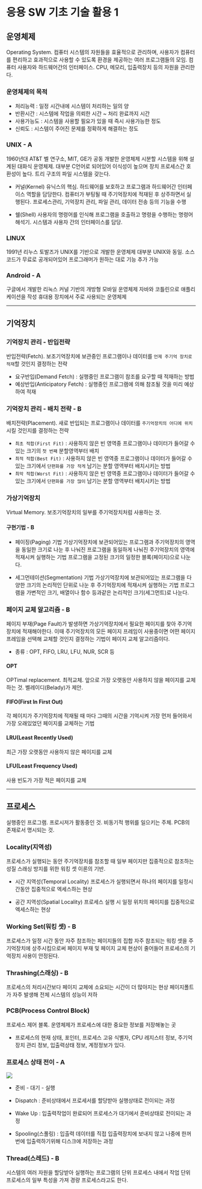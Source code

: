 # 응용 SW 기초 기술 활용 1
## 운영체제
Operating System. 컴퓨터 시스템의 자원들을 효율적으로 관리하며, 사용자가 컴퓨터를 편리하고 효과적으로 사용할 수 있도록 환경을 제공하는 여러 프로그램들의 모임.
컴퓨터 사용자와 하드웨어간의 인터페이스.
CPU, 메모리, 입출력장치 등의 자원을 관리한다.

### 운영체제의 목적
* 처리능력 : 일정 시간내에 시스템이 처리하는 일의 양
* 반환시간 : 시스템에 작업을 의뢰한 시간 ~ 처리 완료까지 시간
* 사용가능도 : 시스템을 사용할 필요가 있을 때 즉시 사용가능한 정도
* 신뢰도 : 시스템이 주어진 문제를 정확하게 해결하는 정도

### UNIX - A
1960년대 AT&T 벨 연구소, MIT, GE가 공동 개발한 운영체제
시분할 시스템을 위해 설계된 대화식 운영체제.
대부분 C언어로 되어있어 이식성이 높으며 장치 프로세스간 호환성이 높다.
트리 구조의 파일 시스템을 갖는다.

* 커널(Kernel)
유닉스의 핵심. 하드웨어를 보호하고 프로그램과 하드웨어간 인터페이스 역할을 담당한다.
컴퓨터가 부팅될 때 주기억장치에 적재된 후 상주하면서 실행된다.
프로세스관리, 기억장치 관리, 파일 관리, 데이터 전송 등의 기능을 수행

* 쉘(Shell)
사용자의 명령어를 인식해 프로그램을 호출하고 명령을 수행하는 명령어 해석기. 시스템과 사용자 간의 인터페이스를 담당.


### LINUX
1991년 리누스 토발즈가 UNIX를 기반으로 개발한 운영체제
대부분 UNIX와 동일.
소스코드가 무료로 공개되어있어 프로그래머가 원하는 대로 기능 추가 가능

### Android - A
구글에서 개발한 리눅스 커널 기반의 개방형 모바일 운영체제
자바와 코틀린으로 애플리케이션을 작성
휴대용 장치에서 주로 사용되는 운영체제

***

## 기억장치
### 기억장치 관리 - 반입전략
반입전략(Fetch). 보조기억장치에 보관중인 프로그램이나 데이터를 `언제 주기억 장치로 적재`할 것인지 결정하는 전략

* 요구반입(Demand Fetch) : 실행중인 프로그램이 참조를 요구할 때 적재하는 방법
* 예상반입(Anticipatory Fetch) : 실행중인 프로그램에 의해 참조될 것을 미리 예상하여 적재

### 기억장치 관리 - 배치 전략 - B
배치전략(Placement). 새로 반입되는 프로그램이나 데이터를 `주기억장치의 어디에 위치`시킬 것인지를 결정하는 전략

* `최초 적합(First Fit)` : 사용하지 않은 빈 영역중 프로그램이나 데이터가 들어갈 수 있는 크기의 `첫 번째` 분할영역부터 배치
* `최적 적합(Best Fit)` : 사용하지 않은 빈 영역중 프로그램이나 데이터가 들어갈 수 있는 크기에서 `단편화를 가장 작게` 남기는 분할 영역부터 배치시키는 방법
* `최악 적합(Worst Fit)` : 사용하지 않은 빈 영역중 프로그램이나 데이터가 들어갈 수 있는 크기에서 `단편화를 가장 많이` 남기는 분할 영역부터 배치시키는 방법

### 가상기억장치
Virtual Memory. 보조기억장치의 일부를 주기억장치처럼 사용하는 것.
#### 구현기법 - B

* 페이징(Paging) 기법
가상기억장치에 보관되어있는 프로그램과 주기억장치의 영역을 동일한 크기로 나눈 후 나눠진 프로그램을 동일하게 나눠진 주기억장치의 영역에 적재시켜 실행하는 기법
프로그램을 고정된 크기의 일정한 블록(페이지)으로 나눈다.

* 세그먼테이션(Segmentation) 기법
가상기억장치에 보관되어있는 프로그램을 다양한 크기의 논리적인 단위로 나눈 후 주기억장치에 적재시켜 실행하는 기법
프로그램을 가변적인 크기, 배열이나 함수 등과같은 논리적인 크기(세그먼트)로 나눈다.

### 페이지 교체 알고리즘 - B
페이지 부재(Page Fault)가 발생하면 가상기억장치에서 필요한 페이지를 찾아 주기억장치에 적재해야한다.
이때 주기억장치의 모든 페이지 프레임이 사용중이면 어떤 페이지 프레임을 선택해 교체할 것인지 결정하는 기법이 페이지 교체 알고리즘이다.
* 종류 : OPT, FIFO, LRU, LFU, NUR, SCR 등

#### OPT
OPTimal replacement. 최적교체. 앞으로 가장 오랫동안 사용하지 않을 페이지를 교체하는 것.
벨레이디(Belady)가 제안.

#### FIFO(First In First Out)
각 페이지가 주기억장치에 적재될 때 마다 그때의 시간을 기억시켜 가장 먼저 들어와서 가장 오래있었던 페이지를 교체하는 기법

#### LRU(Least Recently Used)
최근 가장 오랫동안 사용하지 않은 페이지를 교체

#### LFU(Least Frequency Used)
사용 빈도가 가장 적은 페이지를 교체

***

## 프로세스
실행중인 프로그램. 프로시저가 활동중인 것.
비동기적 행위를 일으키는 주체. PCB의 존재로서 명시되는 것.

### Locality(지역성)
프로세스가 실행되는 동안 주기억장치를 참조할 때 일부 페이지만 집중적으로 참조하는 성질
스래싱 방지를 위한 워킹 셋 이론의 기반.
* 시간 지역성(Temporal Locality)
프로세스가 실행되면서 하나의 페이지를 일정시간동안 집중적으로 엑세스하는 현상

* 공간 지역성(Spatial Locality)
프로세스 실행 시 일정 위치의 페이지를 집중적으로 엑세스하는 현상

### Working Set(워킹 셋) - B
프로세스가 일정 시간 동안 자주 참조하는 페이지들의 집합
자주 참조되는 워킹 셋을 주기억장치에 상주시킴으로써 페이지 부재 및 페이지 교체 현상이 줄어들어 프로세스의 기억장치 사용이 안정된다.

### Thrashing(스래싱) - B
프로세스의 처리시간보다 페이지 교체에 소요되는 시간이 더 많아지는 현상
페이지폴트가 자주 발생해 전체 시스템의 성능이 저하

### PCB(Process Control Block)
프로세스 제어 블록. 운영체제가 프로세스에 대한 중요한 정보를 저장해놓는 곳
* 프로세스의 현재 상태, 포인터, 프로세스 고유 식별자, CPU 레지스터 정보, 주기억장치 관리 정보, 입출력상태 정보, 계정정보가 있다.

### 프로세스 상태 전이 - A
![](https://itwiki.kr/images/d/da/%ED%94%84%EB%A1%9C%EC%84%B8%EC%8A%A4_%EC%83%81%ED%83%9C%EC%A0%84%EC%9D%B4%EB%8F%84.png)
* 준비 - 대기 - 실행

* Dispatch : 준비상태에서 프로세서를 할당받아 실행상태로 전이되는 과정

* Wake Up : 입출력작업이 완료되어 프로세스가 대기에서 준비상태로 전이되는 과정

* Spooling(스풀링) : 입출력 데이터를 직접 입출력장치에 보내지 않고 나중에 한꺼번에 입출력하기위해 디스크에 저장하는 과정

### Thread(스레드) - B
시스템의 여러 자원을 할당받아 실행하는 프로그램의 단위
프로세스 내에서 작업 단위
프로세스의 일부 특성을 가져 경량 프로세스라고도 한다.